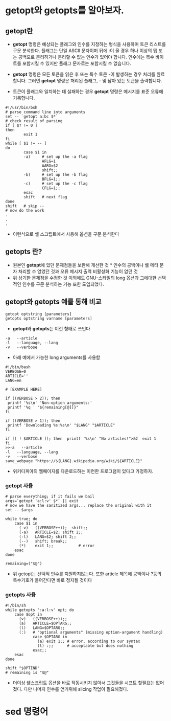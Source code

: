 # getopt와 getopts를 알아보자.

## getopt란

* **getopt** 명령은 예상되는 플래그와 인수를 지정하는 형식을 사용하여 토큰 리스트를 구문 분석한다. 플래그는 단일 ASCII 문자이며 뒤에 :이 올 경우 하나 이상의 탭 또는 공백으로 분리하거나 분리할 수 없는 인수가 있어야 합니다. 인수에는 복수 바이트를 포함시킬 수 있지만 플래그 문자로는 포함시킬 수 없습니다.
* **getopt** 명령은 모든 토큰을 읽은 후 또는 특수 토큰 -이 발생하는 경우 처리를 완료합니다. 그러면 **getopt** 명령은 처리된 플래그, - 및 남아 있는 토큰을 출력합니다.

* 토큰이 플래그와 일치하는 데 실패하는 경우 **getopt** 명령은 메시지를 표준 오류에 기록합니다.

```
#!/usr/bin/bsh
# parse command line into arguments
set -- `getopt a:bc $*`
# check result of parsing
if [ $? != 0 ]
then
        exit 1
fi
while [ $1 != -- ]
do
        case $1 in
        -a)     # set up the -a flag
                AFLG=1
                AARG=$2
                shift;;
        -b)     # set up the -b flag
                BFLG=1;;
        -c)     # set up the -c flag
                CFLG=1;;
        esac
        shift   # next flag
done
shift   # skip --
# now do the work
.
.
.
 ```
* 이런식으로 쉘 스크립트에서 사용해 옵션을 구문 분석한다


## getopts 란?

* 원본인 **getopt**에 있던 문제점들을 보완해 개선한 것
        * 인수의 공백이나 쉘 메타 문자 처리할 수 없었던 것과 오류 메시지 출력 비활성화 기능이 없던 것
* 위 상기한 문제점을 수정한 것 이외에도 GNU-스타일의 long 옵션과 그에대한 선택적인 인수를 구문 분석하는 기능 또한 도입되었다.
 
## getopt와 getopts 예를 통해 비교

```
getopt optstring [parameters]
getopts optstring varname [parameters]
```
* **getopt**와 **getopts**는 이런 형태로 쓰인다
```
-a   --article
-l   --language, --lang
-v   --verbose
```
* 아래 예에서 가능한 long arguments를 사용함


```
#!/bin/bash
VERBOSE=0
ARTICLE=''
LANG=en

# [EXAMPLE HERE]

if ​((VERBOSE > 2)); then
 ​printf '%s\n' 'Non-option arguments:'
 ​printf '%q ' "${remaining[@]]}"
fi

if ​((VERBOSE > 1)); then
 ​printf 'Downloading %s:%s\n' "$LANG" "$ARTICLE"
fi

if ​[[ ! $ARTICLE ]]; then  ​printf '%s\n' "No articles!">&2  ​exit 1
fi
>>-a   --article
-l   --language, --lang
-v   --verbose
save_webpage "https://${LANG}.wikipedia.org/wiki/${ARTICLE}"
```
* 위키디피아의 웹페이지를 다운로드하는 이런한 프로그램이 있다고 가정하자.
### getopt 사용
```
# parse everything; if it fails we bail
args=`getopt 'a:l:v' $*` || exit
# now we have the sanitized args... replace the original with it
set -- $args

while true; do
    case $1 in
      (-v)   ((VERBOSE++));  shift;;
      (-a)   ARTICLE=$2; shift 2;;
      (-l)   LANG=$2; shift 2;;
      (--)   shift; break;;
      (*)    exit 1;;           # error
    esac
done

remaining=("$@")
```
* 위 getopt는 선택적 인수를 지원하지않는다. 또한 article 제목에 공백이나 ?등의 특수기호가 들어간다면 바로 정지될 것이다

### getopts 사용
```
#!/bin/sh
while getopts ':a:l:v' opt; do
    case $opt in
      (v)   ((VERBOSE++));;
      (a)   ARTICLE=$OPTARG;;
      (l)   LANG=$OPTARG;;
      (:)   # "optional arguments" (missing option-argument handling)
            case $OPTARG in
              (a) exit 1;; # error, according to our syntax
              (l) :;;      # acceptable but does nothing
            esac;;
    esac
done

shift "$OPTIND"
# remaining is "$@"
```
* 더이상 쉘스크립트 옵션을 바로 작동시키지 않아서 그것들을 시프트 할필요는 없어졌다. 다만 나머지 인수를 얻기위해 slicing 작업이 필요해졌다.

# sed 명령어










